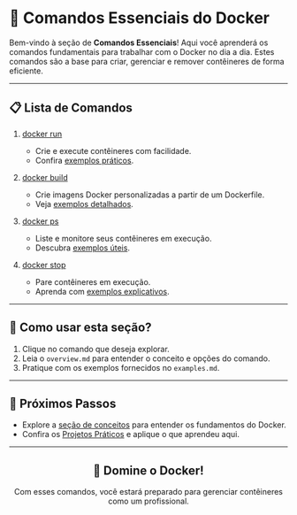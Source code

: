 
# 🐳 Comandos Essenciais do Docker

Bem-vindo à seção de **Comandos Essenciais**! Aqui você aprenderá os comandos fundamentais para trabalhar com o Docker no dia a dia. Estes comandos são a base para criar, gerenciar e remover contêineres de forma eficiente.

---

## 📋 Lista de Comandos

1. [docker run](./docker_run/overview.md)
   - Crie e execute contêineres com facilidade.
   - Confira [exemplos práticos](./docker_run/examples.md).

2. [docker build](./docker_build/overview.md)
   - Crie imagens Docker personalizadas a partir de um Dockerfile.
   - Veja [exemplos detalhados](./docker_build/examples.md).

3. [docker ps](./docker_ps/overview.md)
   - Liste e monitore seus contêineres em execução.
   - Descubra [exemplos úteis](./docker_ps/examples.md).

4. [docker stop](./docker_stop/overview.md)
   - Pare contêineres em execução.
   - Aprenda com [exemplos explicativos](./docker_stop/examples.md).

---

## 🚀 Como usar esta seção?

1. Clique no comando que deseja explorar.
2. Leia o `overview.md` para entender o conceito e opções do comando.
3. Pratique com os exemplos fornecidos no `examples.md`.

---

## 🔗 Próximos Passos

- Explore a [seção de conceitos](../concepts/README.md) para entender os fundamentos do Docker.
- Confira os [Projetos Práticos](../practical_projects/README.md) e aplique o que aprendeu aqui.

---

<div align="center">
  <h2>🐳 Domine o Docker!</h2>
  <p>Com esses comandos, você estará preparado para gerenciar contêineres como um profissional.</p>
</div>
